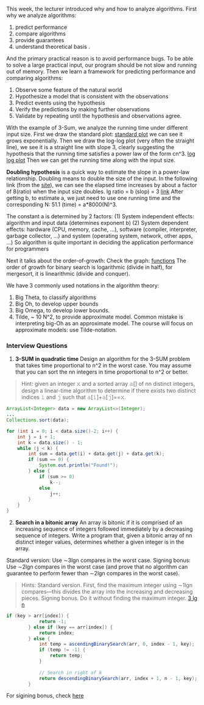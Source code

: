 This week, the lecturer introduced why and how to analyze algorithms.
First why we analyze algorithms:
1. predict performance
2. compare algorithms
3. provide guarantees
4. understand theoretical basis . 

And the primary practical reason is to avoid performance bugs.
To be able to solve a large practical input, our program should be not slow and running out of memory.
Then we learn a framework for predicting performance and comparing algorithms:
1. Observe some feature of the natural world
2. Hypothesize a model that is consistent with the observations
3. Predict events using the hypothesis
4. Verify the predictions by making further observations
5. Validate by repeating until the hypothesis and observations agree.

With the example of 3-Sum, we analyze the running time under different input size.
First we draw the standard plot:
[standard plot](https://i.imgur.com/7Jp2Z72.png)
we can see it grows exponentially.
Then we draw the log-log plot (very often the straight line), we see it is a straight line with slope 3, clearly suggesting the hypothesis that the running time satisfies a power law of the form cn^3.
[log log plot](https://i.imgur.com/9yrfAmq.png)
Then we can get the running time along with the input size.

**Doubling hypothesis** is a quick way  to estimate the slope in a power-law relationship.
Doubling means to double the size of the input. In the following link (from the [site](https://introcs.cs.princeton.edu/java/41analysis/ "site")), we can see the elapsed time increases by about a factor of 8(ratio) when the input size doubles. 
lg ratio = b (slop) = 3
[link](https://i.imgur.com/nPlc1PL.png)
After getting b, to estimate a, we just need to use one running time and the corresponding N: 
51.1 (time) = a*8000(N)^3.

The constant a is determined by 2 factors:
(1) System independent effects: algorithm and input data (determines exponent b)
(2) System dependent effects: hardware (CPU, memory, cache, ...), software (compiler, interpreter, garbage collector, ...) and system (operating system, network, other apps, ...)
So algorithm is quite important in deciding the application performance for programmers

Next it talks about the order-of-growth:
Check the graph: [functions](https://i.imgur.com/nV8EI1F.png)
The order of growth for binary search is logarithmic (divide in half), for mergesort, it is linearithmic (divide and conquer).

We have 3 commonly used notations in the algorithm theory:
1. Big Theta, to classify algorithms
2. Big Oh, to develop upper bounds
3. Big Omega, to develop lower bounds.
4. Tilde, ~ 10 N^2, to provide approximate model.
Common mistake is interpreting big-Oh as an approximate model. 
The course will focus on approximate models: use Tilde-notation.
### Interview Questions
1. **3-SUM in quadratic time** Design an algorithm for the 3-SUM problem that takes time proportional to n^2 in the worst case. You may assume that you can sort the nn integers in time proportional to n^2 or better.
> Hint: given an integer 𝚡 and a sorted array 𝚊[] of nn distinct integers, design a linear-time algorithm to determine if there exists two distinct indices 𝚒 and 𝚓 such that 𝚊[𝚒]+𝚊[𝚓]==𝚡.
```java
ArrayList<Integer> data = new ArrayList<>(Integer);
...
Collections.sort(data);

for (int i = 0; i < data.size()-2; i++) {
	int j = i + 1;
	int k = data.size() - 1;
	while (j < k) {
		int sum = data.get(i) + data.get(j) + data.get(k);
		if (sum == 0) {
			System.out.println("Found!");
		} else {
			if (sum >= 0)
				k--;
			else
				j++;
		}
	}
}
```

2. **Search in a bitonic array** An array is bitonic if it is comprised of an increasing sequence of integers followed immediately by a decreasing sequence of integers. Write a program that, given a bitonic array of nn distinct integer values, determines whether a given integer is in the array.

Standard version: Use ∼3lgn compares in the worst case.
Signing bonus: Use ∼2lgn compares in the worst case (and prove that no algorithm can guarantee to perform fewer than ∼2lgn compares in the worst case).
> Hints: Standard version. First, find the maximum integer using ∼1lgn compares—this divides the array into the increasing and decreasing pieces.
Signing bonus. Do it without finding the maximum integer.
[3 lg n](https://www.geeksforgeeks.org/find-element-bitonic-array/ "3 lg n")
```java
if (key > arr[index]) { 
            return -1; 
        } else if (key == arr[index]) { 
            return index; 
        } else { 
            int temp = ascendingBinarySearch(arr, 0, index - 1, key); 
            if (temp != -1) { 
                return temp; 
            } 
  
            // Search in right of k  
            return descendingBinarySearch(arr, index + 1, n - 1, key); 
        } 
```

For sigining bonus, check [here](https://stackoverflow.com/questions/19372930/given-a-bitonic-array-and-element-x-in-the-array-find-the-index-of-x-in-2logn)
